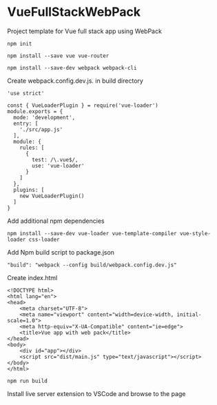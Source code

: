 # VueFullStackWebPack
Project template for Vue full stack app using WebPack

`npm init`

`npm install --save vue vue-router`

`npm install --save-dev webpack webpack-cli`

Create webpack.config.dev.js. in build directory 

```
'use strict'

const { VueLoaderPlugin } = require('vue-loader')
module.exports = {
  mode: 'development',
  entry: [
    './src/app.js'
  ],
  module: {
    rules: [
      {
        test: /\.vue$/,
        use: 'vue-loader'
      }
    ]
  },
  plugins: [
    new VueLoaderPlugin()
  ]
}
```
Add additional npm dependencies

```
npm install --save-dev vue-loader vue-template-compiler vue-style-loader css-loader
```

Add Npm build script to package.json

```
"build": "webpack --config build/webpack.config.dev.js"
```

Create index.html

```
<!DOCTYPE html>
<html lang="en">
<head>
    <meta charset="UTF-8">
    <meta name="viewport" content="width=device-width, initial-scale=1.0">
    <meta http-equiv="X-UA-Compatible" content="ie=edge">
    <title>Vue app with web pack</title>
</head>
<body>
    <div id="app"></div>
    <script src="dist/main.js" type="text/javascript"></script>
</body>
</html>
```

```
npm run build
```
Install live server extension to VSCode and browse to the page